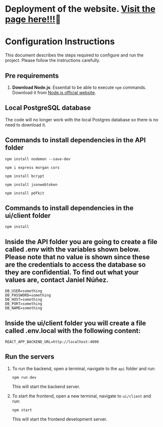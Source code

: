 # Deployment of the website. [Visit the page here!!!](https://resume-builder-zr2g.onrender.com/)🎉
# Configuration Instructions

This document describes the steps required to configure and run the project. Please follow the instructions carefully.

## Pre requirements

1. **Download Node.js**: Essential to be able to execute `npm` commands. Download it from [Node.js official website](https://nodejs.org/).

## Local PostgreSQL database
The code will no longer work with the local Postgres database so there is no need to download it.


## Commands to install dependencies in the API folder
```
npm install nodemon --save-dev
```
```
npm i express morgan cors
```
```
npm install bcrypt
```
```
npm install jsonwebtoken
```
```
npm install pdfkit
```

## Commands to install dependencies in the ui/client folder
```
npm install
```

## Inside the API folder you are going to create a file called .env with the variables shown below. Please note that no value is shown since these are the credentials to access the database so they are confidential. To find out what your values are, contact Janiel Núñez.
```.env
DB_USER=something
DB_PASSWORD=something
DB_HOST=something
DB_PORT=something
DB_NAME=something
```

## Inside the ui/client folder you will create a file called .env.local with the following content:
```.env
REACT_APP_BACKEND_URL=http://localhost:4000
```


## Run the servers

1. To run the backend, open a terminal, navigate to the `api` folder and run:
    ```
    npm run dev
    ```
    This will start the backend server.

2. To start the frontend, open a new terminal, navigate to `ui/client` and run:
    ```
    npm start
    ```
    This will start the frontend development server.
